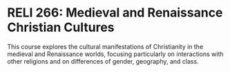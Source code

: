 # RELI 266: Medieval and Renaissance Christian Cultures

This course explores the cultural manifestations of Christianity in the medieval and Renaissance worlds, focusing particularly on interactions with other religions and on differences of gender, geography, and class.